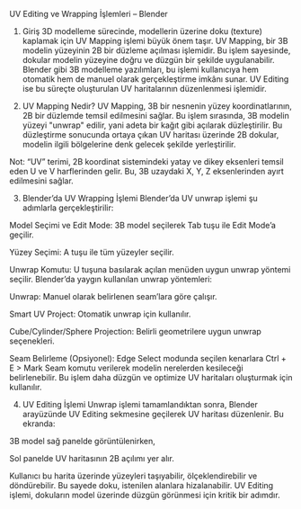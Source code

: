 UV Editing ve Wrapping İşlemleri – Blender
1. Giriş
3D modelleme sürecinde, modellerin üzerine doku (texture) kaplamak için UV Mapping işlemi büyük önem taşır. UV Mapping, bir 3B modelin yüzeyinin 2B bir düzleme açılması işlemidir. Bu işlem sayesinde, dokular modelin yüzeyine doğru ve düzgün bir şekilde uygulanabilir. Blender gibi 3B modelleme yazılımları, bu işlemi kullanıcıya hem otomatik hem de manuel olarak gerçekleştirme imkânı sunar. UV Editing ise bu süreçte oluşturulan UV haritalarının düzenlenmesi işlemidir.

2. UV Mapping Nedir?
UV Mapping, 3B bir nesnenin yüzey koordinatlarının, 2B bir düzlemde temsil edilmesini sağlar. Bu işlem sırasında, 3B modelin yüzeyi "unwrap" edilir, yani adeta bir kağıt gibi açılarak düzleştirilir. Bu düzleştirme sonucunda ortaya çıkan UV haritası üzerinde 2B dokular, modelin ilgili bölgelerine denk gelecek şekilde yerleştirilir.

Not: “UV” terimi, 2B koordinat sistemindeki yatay ve dikey eksenleri temsil eden U ve V harflerinden gelir. Bu, 3B uzaydaki X, Y, Z eksenlerinden ayırt edilmesini sağlar.

3. Blender’da UV Wrapping İşlemi
Blender’da UV unwrap işlemi şu adımlarla gerçekleştirilir:

Model Seçimi ve Edit Mode: 3B model seçilerek Tab tuşu ile Edit Mode’a geçilir.

Yüzey Seçimi: A tuşu ile tüm yüzeyler seçilir.

Unwrap Komutu: U tuşuna basılarak açılan menüden uygun unwrap yöntemi seçilir. Blender’da yaygın kullanılan unwrap yöntemleri:

Unwrap: Manuel olarak belirlenen seam’lara göre çalışır.

Smart UV Project: Otomatik unwrap için kullanılır.

Cube/Cylinder/Sphere Projection: Belirli geometrilere uygun unwrap seçenekleri.

Seam Belirleme (Opsiyonel): Edge Select modunda seçilen kenarlara Ctrl + E > Mark Seam komutu verilerek modelin nerelerden kesileceği belirlenebilir. Bu işlem daha düzgün ve optimize UV haritaları oluşturmak için kullanılır.

4. UV Editing İşlemi
Unwrap işlemi tamamlandıktan sonra, Blender arayüzünde UV Editing sekmesine geçilerek UV haritası düzenlenir. Bu ekranda:

3B model sağ panelde görüntülenirken,

Sol panelde UV haritasının 2B açılımı yer alır.

Kullanıcı bu harita üzerinde yüzeyleri taşıyabilir, ölçeklendirebilir ve döndürebilir. Bu sayede doku, istenilen alanlara hizalanabilir. UV Editing işlemi, dokuların model üzerinde düzgün görünmesi için kritik bir adımdır.